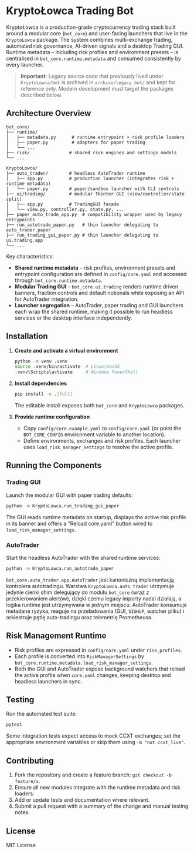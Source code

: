# KryptoŁowca Trading Bot

KryptoŁowca is a production-grade cryptocurrency trading stack built around a
modular core (`bot_core`) and user-facing launchers that live in the
`KryptoLowca` package. The system combines multi-exchange trading, automated
risk governance, AI-driven signals and a desktop Trading GUI. Runtime metadata
– including risk profiles and environment presets – is centralised in
`bot_core.runtime.metadata` and consumed consistently by every launcher.

> **Important:** Legacy source code that previously lived under
> `KryptoLowca/bot` is archived in `archive/legacy_bot/` and kept for reference
> only. Modern development must target the packages described below.

## Architecture Overview

```
bot_core/
├── runtime/
│   ├── metadata.py      # runtime entrypoint + risk profile loaders
│   ├── paper.py         # adapters for paper trading
│   └── ...
├── risk/               # shared risk engines and settings models
└── ...

KryptoLowca/
├── auto_trader/        # headless AutoTrader runtime
│   ├── app.py          # production launcher (integrates risk + runtime metadata)
│   └── paper.py        # paper/sandbox launcher with CLI controls
├── ui/trading/         # modular Tkinter GUI (view/controller/state split)
│   ├── app.py          # TradingGUI facade
│   └── view.py, controller.py, state.py, ...
├── paper_auto_trade_app.py  # compatibility wrapper used by legacy entrypoints
├── run_autotrade_paper.py   # thin launcher delegating to auto_trader.paper
├── run_trading_gui_paper.py # thin launcher delegating to ui.trading.app
└── ...
```

Key characteristics:

- **Shared runtime metadata** – risk profiles, environment presets and
  entrypoint configuration are defined in `config/core.yaml` and accessed
  through `bot_core.runtime.metadata`.
- **Modular Trading GUI** – `bot_core.ui.trading` renders runtime driven
  banners, fraction controls and default notionals while exposing an API for
  AutoTrader integration.
- **Launcher segregation** – AutoTrader, paper trading and GUI launchers each
  wrap the shared runtime, making it possible to run headless services or the
  desktop interface independently.

## Installation

1. **Create and activate a virtual environment**

   ```bash
   python -m venv .venv
   source .venv/bin/activate  # Linux/macOS
   .venv\Scripts\activate     # Windows PowerShell
   ```

2. **Install dependencies**

   ```bash
   pip install -e .[full]
   ```

   The editable install exposes both `bot_core` and `KryptoLowca` packages.

3. **Provide runtime configuration**

   - Copy `config/core.example.yaml` to `config/core.yaml` (or point the
     `BOT_CORE_CONFIG` environment variable to another location).
   - Define environments, exchanges and risk profiles. Each launcher uses
     `load_risk_manager_settings` to resolve the active profile.

## Running the Components

### Trading GUI

Launch the modular GUI with paper trading defaults:

```bash
python -m KryptoLowca.run_trading_gui_paper
```

The GUI reads runtime metadata on startup, displays the active risk profile in
its banner and offers a "Reload core.yaml" button wired to
`load_risk_manager_settings`.

### AutoTrader

Start the headless AutoTrader with the shared runtime services:

```bash
python -m KryptoLowca.run_autotrade_paper
```

`bot_core.auto_trader.app.AutoTrader` jest kanoniczną implementacją kontrolera
autotradingu. Warstwa `KryptoLowca.auto_trader` utrzymuje jedynie cienki shim
delegujący do modułu `bot_core` (wraz z przekierowaniem alertów), dzięki czemu
legacy importy nadal działają, a logika runtime jest utrzymywana w jednym
miejscu. AutoTrader konsumuje metadane ryzyka, reaguje na przeładowania (GUI,
`SIGHUP`, watcher pliku) i orkiestruje pętlę auto-tradingu oraz telemetrię
Prometheusa.

## Risk Management Runtime

- Risk profiles are expressed in `config/core.yaml` under `risk_profiles`.
- Each profile is converted into `RiskManagerSettings` by
  `bot_core.runtime.metadata.load_risk_manager_settings`.
- Both the GUI and AutoTrader expose background watchers that reload the active
  profile when `core.yaml` changes, keeping desktop and headless launchers in
  sync.

## Testing

Run the automated test suite:

```bash
pytest
```

Some integration tests expect access to mock CCXT exchanges; set the
appropriate environment variables or skip them using `-m "not ccxt_live"`.

## Contributing

1. Fork the repository and create a feature branch: `git checkout -b feature/x`.
2. Ensure all new modules integrate with the runtime metadata and risk loaders.
3. Add or update tests and documentation where relevant.
4. Submit a pull request with a summary of the change and manual testing notes.

## License

MIT License
